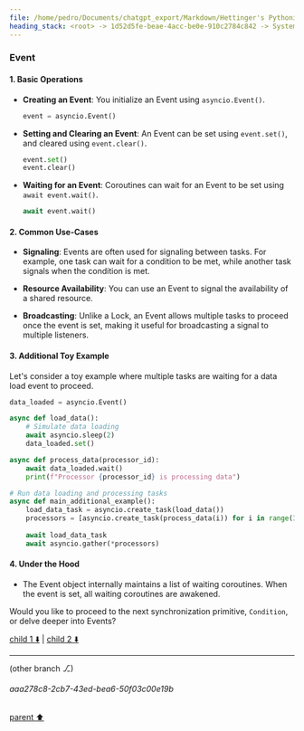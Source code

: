```yaml
---
file: /home/pedro/Documents/chatgpt_export/Markdown/Hettinger's Pythonic Coding Style.md
heading_stack: <root> -> 1d52d5fe-beae-4acc-be0e-910c2784c842 -> System -> 990cbfc8-f01c-4465-94d6-e8a9d6fea7b5 -> System -> aaa237dc-dc1e-4222-abfc-c36e07f03dac -> User -> 776fab5c-cc53-47a1-93dc-69a27010cdb2 -> Assistant -> aaa247ef-988b-49a9-9915-daf574ce71f4 -> User -> eeb04c84-cace-44d7-bbf4-3e7201f1b820 -> Assistant -> Table of Contents -> aaa2a5cc-949d-4e45-a2d0-6bec76f30b74 -> User -> 33a36459-de59-441a-b57c-b1d27d5bbad4 -> Assistant -> Futures -> 605be0ce-7fc0-47d8-8fef-58ca8a49c65f -> Assistant -> 0c6dc032-3a73-440d-914f-c72664028d9b -> Tool -> aaa454d4-0532-474b-82f6-8154c1a7612c -> Assistant -> 3237308d-b095-4d08-9746-c7458657226d -> Assistant -> aaa20508-57a4-4965-ba67-5ed4ef91fb76 -> User -> 92fb49ad-feb6-4053-983d-6b162fdbab12 -> Assistant -> d8424461-3cf2-49ac-a5da-ab7a1ddf0f99 -> Tool -> 3618722f-01ac-47cd-a789-3b6a0c7129cf -> Assistant -> Basic Usage -> Common Use-Cases -> Under the Hood -> aaa24d5e-3e65-4629-b95b-4cabd8fd44e1 -> User -> bf752daf-e729-42d7-85c7-57076960e59a -> Assistant -> d324ef77-d01a-487e-ad43-806693056408 -> Tool -> 3c13d1e9-f19f-4d1b-8cc5-134da804ac7d -> Assistant -> Advanced Usage -> Common Use-Cases for Advanced Features -> Under the Hood -> aaa24a82-59ae-4e30-baea-124b766b1cca -> User -> 48a83ee5-bb35-45fe-ac72-347b9a5cde78 -> Assistant -> 114949b2-0cda-4a48-a746-565185d983f7 -> Tool -> 9351035a-5fb3-4196-ab28-00f2d055f2a4 -> Assistant -> Lock -> 1. Acquiring and Releasing a Lock -> 2. Common Use-Cases -> 3. Under the Hood -> aaa26ea7-be3a-4754-8041-262f7d594988 -> User -> 6dc0b33d-eb92-4e52-a234-fd71a726b982 -> Assistant -> 716051e8-b953-427b-9094-4784bd24bf52 -> Tool -> c82dea23-a791-4ced-8798-9ac54e1a4f59 -> Assistant -> 2. Timeouts -> 3. Common Use-Cases for Timeouts -> 4. Under the Hood for Timeouts -> aaa2b275-90be-40ad-9f74-8a2e476ea8fa -> User -> 4216df09-bc59-4114-82b2-aa56a485dec7 -> Assistant -> bb800078-4902-40c4-841d-3d2158678bbc -> Tool -> 4cf8a55a-f8e1-4947-9bc2-f2c7dff4551c -> Assistant -> Event
---
```

### Event

#### 1. Basic Operations

- **Creating an Event**: You initialize an Event using `asyncio.Event()`.
  
  ```python
  event = asyncio.Event()
  ```

- **Setting and Clearing an Event**: An Event can be set using `event.set()`, and cleared using `event.clear()`.
  
  ```python
  event.set()
  event.clear()
  ```

- **Waiting for an Event**: Coroutines can wait for an Event to be set using `await event.wait()`.
  
  ```python
  await event.wait()
  ```

#### 2. Common Use-Cases

- **Signaling**: Events are often used for signaling between tasks. For example, one task can wait for a condition to be met, while another task signals when the condition is met.
  
- **Resource Availability**: You can use an Event to signal the availability of a shared resource.

- **Broadcasting**: Unlike a Lock, an Event allows multiple tasks to proceed once the event is set, making it useful for broadcasting a signal to multiple listeners.

#### 3. Additional Toy Example

Let's consider a toy example where multiple tasks are waiting for a data load event to proceed.

```python
data_loaded = asyncio.Event()

async def load_data():
    # Simulate data loading
    await asyncio.sleep(2)
    data_loaded.set()

async def process_data(processor_id):
    await data_loaded.wait()
    print(f"Processor {processor_id} is processing data")

# Run data loading and processing tasks
async def main_additional_example():
    load_data_task = asyncio.create_task(load_data())
    processors = [asyncio.create_task(process_data(i)) for i in range(3)]
    
    await load_data_task
    await asyncio.gather(*processors)
```

#### 4. Under the Hood

- The Event object internally maintains a list of waiting coroutines. When the event is set, all waiting coroutines are awakened.

Would you like to proceed to the next synchronization primitive, `Condition`, or delve deeper into Events?

[child 1 ⬇️](#aaa278c8-2cb7-43ed-bea6-50f03c00e19b) | [child 2 ⬇️](#aaa2faf1-3955-472f-b520-7ac04fa5213b)

---

(other branch ⎇)
###### aaa278c8-2cb7-43ed-bea6-50f03c00e19b
[parent ⬆️](#4cf8a55a-f8e1-4947-9bc2-f2c7dff4551c)
